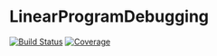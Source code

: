 # LinearProgramDebugging

[![Build Status](https://github.com/chriselrod/LinearProgramDebugging.jl/actions/workflows/CI.yml/badge.svg?branch=main)](https://github.com/chriselrod/LinearProgramDebugging.jl/actions/workflows/CI.yml?query=branch%3Amain)
[![Coverage](https://codecov.io/gh/chriselrod/LinearProgramDebugging.jl/branch/main/graph/badge.svg)](https://codecov.io/gh/chriselrod/LinearProgramDebugging.jl)
